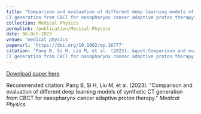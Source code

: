 ```yaml
---
title: "Comparison and evaluation of different deep learning models of synthetic
CT generation from CBCT for nasopharynx cancer adaptive proton therapy"
collection: Medical Physics
permalink: /publication/Mecical-Physics
date: 06-Oct-2023
venue: 'medical physics'
paperurl: 'https://doi.org/10.1002/mp.16777'
citation: 'Pang B, Si H, Liu M, et al. (2023). &quot;Comparison and evaluation of different deep learning models of synthetic
CT generation from CBCT for nasopharynx cancer adaptive proton therapy.&quot; <i>Medical Physics</i>.'
---
```


[Download paper here](https://doi.org/10.1002/mp.16777)

Recommended citation: Pang B, Si H, Liu M, et al. (2023). &quot;Comparison and evaluation of different deep learning models of synthetic
CT generation from CBCT for nasopharynx cancer adaptive proton therapy.&quot; <i>Medical Physics</i>.
